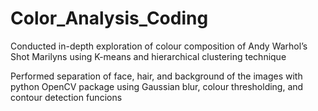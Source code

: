 # Color_Analysis_Coding
Conducted in-depth exploration of colour composition of Andy Warhol’s Shot Marilyns using K-means and 
hierarchical clustering technique 

Performed separation of face, hair, and background of the images with python OpenCV package using Gaussian 
blur, colour thresholding, and contour detection funcions
